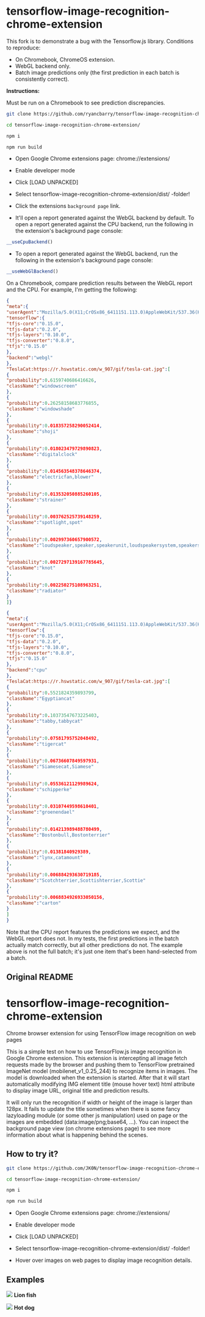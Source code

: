 # tensorflow-image-recognition-chrome-extension

This fork is to demonstrate a bug with the Tensorflow.js library.
Conditions to reproduce:
* On Chromebook, ChromeOS extension.
* WebGL backend only.
* Batch image predictions only (the first prediction in each batch is consistently correct).

**Instructions:**

Must be run on a Chromebook to see prediction discrepancies.

```sh
git clone https://github.com/ryancbarry/tensorflow-image-recognition-chrome-extension.git
```

```sh
cd tensorflow-image-recognition-chrome-extension/
```

```sh
npm i
```

```sh
npm run build
```

- Open Google Chrome extensions page: chrome://extensions/

- Enable developer mode

- Click [LOAD UNPACKED]

- Select tensorflow-image-recognition-chrome-extension/dist/ -folder!

- Click the extensions `background page` link.

- It'll open a report generated against the WebGL backend by default.
  To open a report generated against the CPU backend, run the following in the extension's background page console:

```js
__useCpuBackend()
```

- To open a report generated against the WebGL backend, run the following in the extension's background page console:

```js
__useWebGlBackend()
```

On a Chromebook, compare prediction results between the WebGL report and the CPU. For example, I'm getting the following:

```json
{
"meta":{
"userAgent":"Mozilla/5.0(X11;CrOSx86_6411151.113.0)AppleWebKit/537.36(KHTML,likeGecko)Chrome/71.0.3578.127Safari/537.36",
"tensorflow":{
"tfjs-core":"0.15.0",
"tfjs-data":"0.2.0",
"tfjs-layers":"0.10.0",
"tfjs-converter":"0.8.0",
"tfjs":"0.15.0"
},
"backend":"webgl"
},
"TeslaCat:https://r.hswstatic.com/w_907/gif/tesla-cat.jpg":[
{
"probability":0.6159740686416626,
"className":"windowscreen"
},
{
"probability":0.26258158683776855,
"className":"windowshade"
},
{
"probability":0.018357258290052414,
"className":"shoji"
},
{
"probability":0.018023479729890823,
"className":"digitalclock"
},
{
"probability":0.014563548378646374,
"className":"electricfan,blower"
},
{
"probability":0.013532050885260105,
"className":"strainer"
},
{
"probability":0.003762525739148259,
"className":"spotlight,spot"
},
{
"probability":0.002997360657900572,
"className":"loudspeaker,speaker,speakerunit,loudspeakersystem,speakersystem"
},
{
"probability":0.0027297139167785645,
"className":"knot"
},
{
"probability":0.002250275108963251,
"className":"radiator"
}
]}
```

```json
{
"meta":{
"userAgent":"Mozilla/5.0(X11;CrOSx86_6411151.113.0)AppleWebKit/537.36(KHTML,likeGecko)Chrome/71.0.3578.127Safari/537.36",
"tensorflow":{
"tfjs-core":"0.15.0",
"tfjs-data":"0.2.0",
"tfjs-layers":"0.10.0",
"tfjs-converter":"0.8.0",
"tfjs":"0.15.0"
},
"backend":"cpu"
},
"TeslaCat:https://r.hswstatic.com/w_907/gif/tesla-cat.jpg":[
{
"probability":0.5521824359893799,
"className":"Egyptiancat"
},
{
"probability":0.10373547673225403,
"className":"tabby,tabbycat"
},
{
"probability":0.07581795752048492,
"className":"tigercat"
},
{
"probability":0.06736607849597931,
"className":"Siamesecat,Siamese"
},
{
"probability":0.05536121129989624,
"className":"schipperke"
},
{
"probability":0.03107449598610401,
"className":"groenendael"
},
{
"probability":0.014213989488780499,
"className":"Bostonbull,Bostonterrier"
},
{
"probability":0.01381840929389,
"className":"lynx,catamount"
},
{
"probability":0.006884293630719185,
"className":"Scotchterrier,Scottishterrier,Scottie"
},
{
"probability":0.0068834926933050156,
"className":"carton"
}
]
}
```

Note that the CPU report features the predictions we expect, and the WebGL report does not. In my tests, the first predictions in the batch actually match correctly, but all other predictions do not. The example above is not the full batch; it's just one item that's been hand-selected from a batch.

## Original README

# tensorflow-image-recognition-chrome-extension
Chrome browser extension for using TensorFlow image recognition on web pages

This is a simple test on how to use TensorFlow.js image recognition in Google Chrome extension. This extension is intercepting all image fetch requests made by the browser and pushing them to TensorFlow pretrained ImageNet model (mobilenet_v1_0.25_244) to recognize items in images. The model is downloaded when the extension is started. After that it will start automatically modifying IMG element title (mouse hover text) html attribute to display image URL, original title and prediction results.

It will only run the recognition if width or height of the image is larger than 128px. It fails to update the title sometimes when there is some fancy lazyloading module (or some other js manipulation) used on page or the images are embedded (data:image/png;base64, ...). You can inspect the background page view (on chrome extensions page) to see more information about what is happening behind the scenes.

## How to try it?

```sh
git clone https://github.com/JK0N/tensorflow-image-recognition-chrome-extension.git
```

```sh
cd tensorflow-image-recognition-chrome-extension/
```

```sh
npm i
```

```sh
npm run build
```

- Open Google Chrome extensions page: chrome://extensions/

- Enable developer mode

- Click [LOAD UNPACKED]

- Select tensorflow-image-recognition-chrome-extension/dist/ -folder!

- Hover over images on web pages to display image recognition details.


## Examples

<p>
  <img src="https://raw.githubusercontent.com/JK0N/tensorflow-image-recognition-chrome-extension/master/examples/lion-fish.png" />
  <b>Lion fish</b>
</p>

<p>
  <img src="https://raw.githubusercontent.com/JK0N/tensorflow-image-recognition-chrome-extension/master/examples/hotdog.png" />
  <b>Hot dog</b>
</p>

